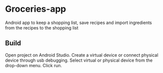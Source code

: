 # Groceries-app
Android app to keep a shopping list, save recipes and import ingredients from the recipes to the shopping list

## Build
  Open project on Android Studio.
  Create a virtual device or connect physical device through usb debugging.
  Select virtual or physical device from the drop-down menu.
  Click run.
 
 
